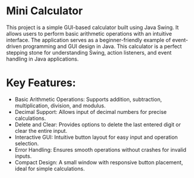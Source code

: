 # Mini Calculator
This project is a simple GUI-based calculator built using Java Swing. It allows users to perform basic arithmetic operations with an intuitive interface. The application serves as a beginner-friendly example of event-driven programming and GUI design in Java. This calculator is a perfect stepping stone for understanding Swing, action listeners, and event handling in Java applications.

# Key Features:
- Basic Arithmetic Operations: Supports addition, subtraction, multiplication, division, and modulus.
- Decimal Support: Allows input of decimal numbers for precise calculations.
- Delete and Clear: Provides options to delete the last entered digit or clear the entire input.
- Interactive GUI: Intuitive button layout for easy input and operation selection.
- Error Handling: Ensures smooth operations without crashes for invalid inputs.
- Compact Design: A small window with responsive button placement, ideal for simple calculations.

